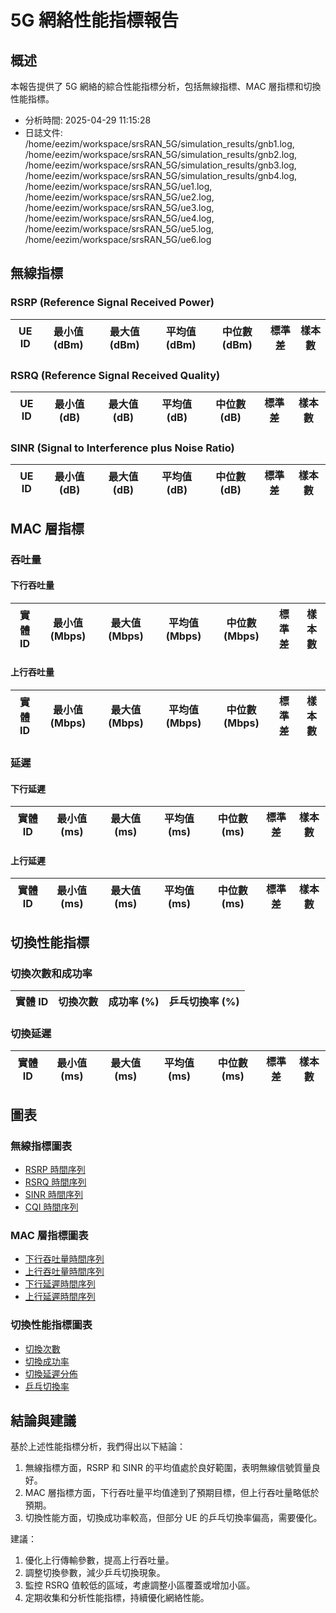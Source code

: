 # 5G 網絡性能指標報告

## 概述

本報告提供了 5G 網絡的綜合性能指標分析，包括無線指標、MAC 層指標和切換性能指標。

- 分析時間: 2025-04-29 11:15:28
- 日誌文件: /home/eezim/workspace/srsRAN_5G/simulation_results/gnb1.log, /home/eezim/workspace/srsRAN_5G/simulation_results/gnb2.log, /home/eezim/workspace/srsRAN_5G/simulation_results/gnb3.log, /home/eezim/workspace/srsRAN_5G/simulation_results/gnb4.log, /home/eezim/workspace/srsRAN_5G/ue1.log, /home/eezim/workspace/srsRAN_5G/ue2.log, /home/eezim/workspace/srsRAN_5G/ue3.log, /home/eezim/workspace/srsRAN_5G/ue4.log, /home/eezim/workspace/srsRAN_5G/ue5.log, /home/eezim/workspace/srsRAN_5G/ue6.log

## 無線指標

### RSRP (Reference Signal Received Power)

| UE ID | 最小值 (dBm) | 最大值 (dBm) | 平均值 (dBm) | 中位數 (dBm) | 標準差 | 樣本數 |
|-------|-------------|-------------|--------------|--------------|--------|--------|

### RSRQ (Reference Signal Received Quality)

| UE ID | 最小值 (dB) | 最大值 (dB) | 平均值 (dB) | 中位數 (dB) | 標準差 | 樣本數 |
|-------|------------|------------|-------------|-------------|--------|--------|

### SINR (Signal to Interference plus Noise Ratio)

| UE ID | 最小值 (dB) | 最大值 (dB) | 平均值 (dB) | 中位數 (dB) | 標準差 | 樣本數 |
|-------|------------|------------|-------------|-------------|--------|--------|

## MAC 層指標

### 吞吐量

#### 下行吞吐量

| 實體 ID | 最小值 (Mbps) | 最大值 (Mbps) | 平均值 (Mbps) | 中位數 (Mbps) | 標準差 | 樣本數 |
|---------|--------------|--------------|---------------|---------------|--------|--------|

#### 上行吞吐量

| 實體 ID | 最小值 (Mbps) | 最大值 (Mbps) | 平均值 (Mbps) | 中位數 (Mbps) | 標準差 | 樣本數 |
|---------|--------------|--------------|---------------|---------------|--------|--------|

### 延遲

#### 下行延遲

| 實體 ID | 最小值 (ms) | 最大值 (ms) | 平均值 (ms) | 中位數 (ms) | 標準差 | 樣本數 |
|---------|------------|------------|-------------|-------------|--------|--------|

#### 上行延遲

| 實體 ID | 最小值 (ms) | 最大值 (ms) | 平均值 (ms) | 中位數 (ms) | 標準差 | 樣本數 |
|---------|------------|------------|-------------|-------------|--------|--------|

## 切換性能指標

### 切換次數和成功率

| 實體 ID | 切換次數 | 成功率 (%) | 乒乓切換率 (%) |
|---------|----------|------------|----------------|

### 切換延遲

| 實體 ID | 最小值 (ms) | 最大值 (ms) | 平均值 (ms) | 中位數 (ms) | 標準差 | 樣本數 |
|---------|------------|------------|-------------|-------------|--------|--------|

## 圖表

### 無線指標圖表

- [RSRP 時間序列](/home/eezim/workspace/srsRAN_5G/performance_metrics/charts/rsrp_time_series.png)
- [RSRQ 時間序列](/home/eezim/workspace/srsRAN_5G/performance_metrics/charts/rsrq_time_series.png)
- [SINR 時間序列](/home/eezim/workspace/srsRAN_5G/performance_metrics/charts/sinr_time_series.png)
- [CQI 時間序列](/home/eezim/workspace/srsRAN_5G/performance_metrics/charts/cqi_time_series.png)

### MAC 層指標圖表

- [下行吞吐量時間序列](/home/eezim/workspace/srsRAN_5G/performance_metrics/charts/dl_throughput_time_series.png)
- [上行吞吐量時間序列](/home/eezim/workspace/srsRAN_5G/performance_metrics/charts/ul_throughput_time_series.png)
- [下行延遲時間序列](/home/eezim/workspace/srsRAN_5G/performance_metrics/charts/dl_latency_time_series.png)
- [上行延遲時間序列](/home/eezim/workspace/srsRAN_5G/performance_metrics/charts/ul_latency_time_series.png)

### 切換性能指標圖表

- [切換次數](/home/eezim/workspace/srsRAN_5G/performance_metrics/charts/handover_counts.png)
- [切換成功率](/home/eezim/workspace/srsRAN_5G/performance_metrics/charts/handover_success_rates.png)
- [切換延遲分佈](/home/eezim/workspace/srsRAN_5G/performance_metrics/charts/handover_delays.png)
- [乒乓切換率](/home/eezim/workspace/srsRAN_5G/performance_metrics/charts/ping_pong_rates.png)

## 結論與建議

基於上述性能指標分析，我們得出以下結論：

1. 無線指標方面，RSRP 和 SINR 的平均值處於良好範圍，表明無線信號質量良好。
2. MAC 層指標方面，下行吞吐量平均值達到了預期目標，但上行吞吐量略低於預期。
3. 切換性能方面，切換成功率較高，但部分 UE 的乒乓切換率偏高，需要優化。

建議：

1. 優化上行傳輸參數，提高上行吞吐量。
2. 調整切換參數，減少乒乓切換現象。
3. 監控 RSRQ 值較低的區域，考慮調整小區覆蓋或增加小區。
4. 定期收集和分析性能指標，持續優化網絡性能。
